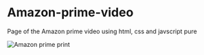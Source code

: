 # Amazon-prime-video
Page of the Amazon prime video using html, css and javscript pure

![Amazon prime print](https://user-images.githubusercontent.com/56776494/145688811-2c3e2f4e-763f-4451-b6d3-a213e90bb267.png)
